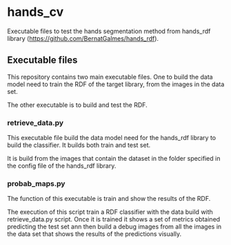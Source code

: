 # hands_cv

Executable files to test the hands segmentation method from hands_rdf
library (https://github.com/BernatGalmes/hands_rdf).


## Executable files
This repository contains two main executable files. One to build
the data model need to train the RDF of the target library, from the images
in the data set.

The other executable is to build and test the RDF.


### retrieve_data.py
This executable file build the data model need for the hands_rdf library to
build the classifier. It builds both train and test set.

It is build from the images that contain the dataset in the folder
specified in the config file of the hands_rdf library.


### probab_maps.py
The function of this executable is train and show the results of the
RDF.

The execution of this script train a RDF classifier with the data build
with retrieve_data.py script. Once it is trained it shows a set of metrics
obtained predicting the test set ann then build a debug images from all
the images in the data set that shows the results of the predictions visually.


